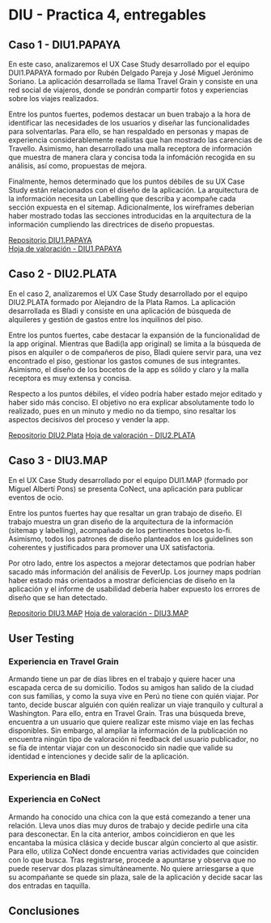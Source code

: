 # DIU - Practica 4, entregables

## Caso 1 - DIU1.PAPAYA

En este caso, analizaremos el UX Case Study desarrollado por el equipo DUI1.PAPAYA formado por Rubén Delgado Pareja y José Miguel Jerónimo Soriano. La aplicación desarrollada se llama Travel Grain y consiste en una red social de viajeros, donde se pondrán compartir fotos y experiencias sobre los viajes realizados.

Entre los puntos fuertes, podemos destacar un buen trabajo a la hora de identificar las necesidades de los usuarios y diseñar las funcionalidades para solventarlas. Para ello, se han respaldado en personas y mapas de experiencia considerablemente realistas que han mostrado las carencias de Travello. Asimismo, han desarrollado una malla receptora de información que muestra de manera clara y concisa toda la infomáción recogida en su análisis, así como, propuestas de mejora.

Finalmente, hemos determinado que los puntos débiles de su UX Case Study están relacionados con el diseño de la aplicación. La arquitectura de la información necesita un Labelling que describa y acompañe cada sección expuesta en el sitemap. Adicionalmente, los wireframes deberian haber mostrado todas las secciones introducidas en la arquitectura de la información cumpliendo las directrices de diseño propuestas.

[ Repositorio DIU1.PAPAYA](https://github.com/RubenDelgadoPareja/DIU20)  
[ Hoja de valoración - DIU1.PAPAYA](https://github.com/cmartin-moreno/DIU20/blob/master/P4/DIU1.PAPAYA_review.pdf)


## Caso 2 - DIU2.PLATA


En el caso 2, analizaremos el UX Case Study desarrollado por el equipo DIU2.PLATA formado por Alejandro de la Plata Ramos. La aplicación desarrollada es Bladi y consiste en una aplicación de búsqueda de alquileres y gestión de gastos entre los inquilinos del piso.

Entre los puntos fuertes, cabe destacar la expansión de la funcionalidad de la app original. Mientras que Badi(la app original) se limita a la búsqueda de pisos en alquiler o de compañeros de piso, Bladi quiere servir para, una vez encontrado el piso, gestionar los gastos comunes de sus integrantes. Asimismo, el diseño de los bocetos de la app es sólido y claro y la malla receptora es muy extensa y concisa.

Respecto a los puntos débiles, el vídeo podría haber estado mejor editado y haber sido más conciso. El objetivo no era explicar absolutamente todo lo realizado, pues en un minuto y medio no da tiempo, sino resaltar los aspectos decisivos del proceso y vender la app.

[ Repositorio DIU2.Plata](https://github.com/Superkorlas/DIU_Practicas) 
[ Hoja de valoración - DIU2.PLATA](https://github.com/cmartin-moreno/DIU20/blob/master/P4/DIU2.PLATA_review.pdf)

## Caso 3 - DIU3.MAP

En el UX Case Study desarrollado por el equipo DUI1.MAP (formado por Miguel Albertí Pons) se presenta CoNect, una aplicación para publicar eventos de ocio.

Entre los puntos fuertes hay que resaltar un gran trabajo de diseño. El trabajo muestra un gran diseño de la arquitectura de la información (sitemap y labelling), acompañado de los pertinentes bocetos lo-fi. Asimismo, todos los patrones de diseño planteados en los guidelines son coherentes y justificados para promover una UX satisfactoria. 

Por otro lado, entre los aspectos a mejorar detectamos que podrían haber sacado más información del análisis de FeverUp. Los journey maps podrían haber estado más orientados a mostrar deficiencias de diseño en la aplicación y el informe de usabilidad debería haber expuesto los errores de diseño que se han detectado.

[ Repositorio DIU3.MAP](https://github.com/MiguelAlberti/DIU20)
[ Hoja de valoración - DIU3.MAP](https://github.com/cmartin-moreno/DIU20/blob/master/P4/DIU3.MAP_review.pdf)


## User Testing

### Experiencia en Travel Grain

Armando tiene un par de días libres en el trabajo y quiere hacer una escapada cerca de su domicilio. Todos su amigos han salido de la ciudad con sus familias, y como la suya vive en Perú no tiene con quién viajar. Por tanto, decide buscar alguién con quién realizar un viaje tranquilo y cultural a Washington. Para ello, entra en Travel Grain. Tras una búsqueda breve, encuentra a un usuario que quiere realizar este mismo viaje en las fechas disponibles. Sin embargo, al ampliar la información de la publicación no encuentra ningún tipo de valoración ni feedback del usuario publicador, no se fía de intentar viajar con un desconocido sin nadie que valide su identidad e intenciones y decide salir de la aplicación.

### Experiencia en Bladi

### Experiencia en CoNect

Armando ha conocido una chica con la que está comezando a tener una relación. Lleva unos días muy duros de trabajo y decide pedirle una cita para desconectar. En la cita anterior, ambos coincidieron en que les encantaba la música clásica y decide buscar algún concierto al que asistir. Para ello, utiliza CoNect donde encuentra varias actividades que coinciden con lo que busca. Tras registrarse, procede a apuntarse y observa que no puede reservar dos plazas simultáneamente. No quiere arriesgarse a que su acompañante se quede sin plaza, sale de la aplicación y decide sacar las dos entradas en taquilla.

## Conclusiones
